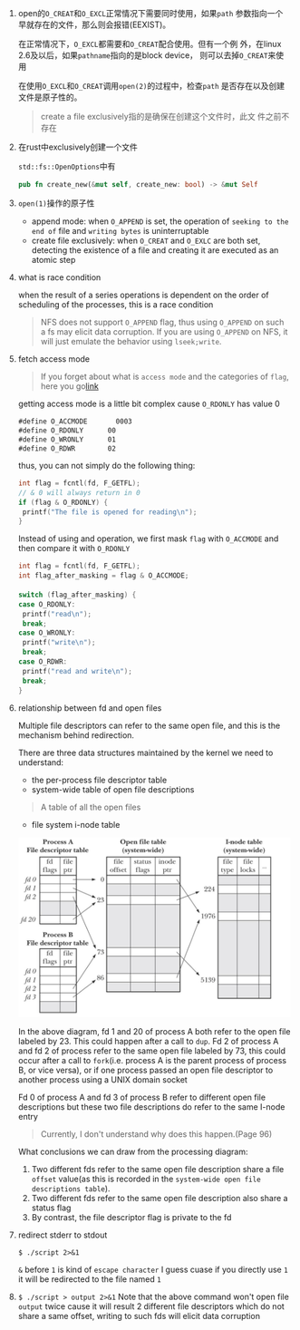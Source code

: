 1. open的`O_CREAT`和`O_EXCL`正常情况下需要同时使用，如果`path`
   参数指向一个早就存在的文件，那么则会报错(EEXIST)。

   在正常情况下，`O_EXCL`都需要和`O_CREAT`配合使用。但有一个例
   外，在linux 2.6及以后，如果`pathname`指向的是block device，
   则可以去掉`O_CREAT`来使用

   在使用`O_EXCL`和`O_CREAT`调用`open(2)`的过程中，检查`path`
   是否存在以及创建文件是原子性的。

   > create a file exclusively指的是确保在创建这个文件时，此文
   件之前不存在

2. 在rust中exclusively创建一个文件

   `std::fs::OpenOptions`中有

   ```rust
   pub fn create_new(&mut self, create_new: bool) -> &mut Self
   ```

3. `open(1)`操作的原子性

    * append mode: when `O_APPEND` is set, the operation of `seeking to the end of`
    file and `writing bytes` is uninterruptable
    * create file exclusively: when `O_CREAT` and `O_EXLC` are both set, detecting
    the existence of a file and creating it are executed as an atomic step

4. what is race condition

   when the result of a series operations is dependent on the order of scheduling
   of the processes, this is a race condition

   > NFS does not support `O_APPEND` flag, thus using `O_APPEND` on such a fs may
   elicit data corruption. If you are using `O_APPEND` on NFS, it will just emulate
   the behavior using `lseek;write`.

5. fetch access mode

   > If you forget about what is `access mode` and the categories of `flag`,
   here you go[link](https://github.com/SteveLauC/Notes/blob/main/system/system-programming/the-linux-programming-interface/Ch4.md)

   getting access mode is a little bit complex cause `O_RDONLY` has value 0

   ```
   #define O_ACCMODE	   0003
   #define O_RDONLY	     00
   #define O_WRONLY	     01
   #define O_RDWR	     02
   ```

   thus, you can not simply do the following thing:

   ```c
   int flag = fcntl(fd, F_GETFL);
   // & 0 will always return in 0
   if (flag & O_RDONLY) {
   	printf("The file is opened for reading\n");
   }
   ```

   Instead of using and operation, we first mask `flag` with `O_ACCMODE` and then 
   compare it with `O_RDONLY`

   ```c
   int flag = fcntl(fd, F_GETFL);
   int flag_after_masking = flag & O_ACCMODE;

   switch (flag_after_masking) {
   case O_RDONLY:
   	printf("read\n");
	break;
   case O_WRONLY:
   	printf("write\n");
	break;
   case O_RDWR:
   	printf("read and write\n");
	break;
   }
   ```

6. relationship between fd and open files

   Multiple file descriptors can refer to the same open file, and this is the mechanism
   behind redirection.

   There are three data structures maintained by the kernel we need to understand:
   
   * the per-process file descriptor table
   * system-wide table of open file descriptions
   > A table of all the open files
   * file system i-node table

   ![illustration](https://github.com/SteveLauC/pic/blob/main/relation_between_fd_and_open_files.jpeg)

   In the above diagram, fd 1 and 20 of process A both refer to the open file 
   labeled by 23. This could happen after a call to `dup`. Fd 2 of process A and
   fd 2 of process refer to the same open file labeled by 73, this could occur
   after a call to `fork`(i.e. process A is the parent process of process B, or 
   vice versa), or if one process passed an open file descriptor to another process
   using a UNIX domain socket

   Fd 0 of process A and fd 3 of process B refer to different open file descriptions
   but these two file descriptions do refer to the same I-node entry
   > Currently, I don't understand why does this happen.(Page 96)

   What conclusions we can draw from the processing diagram:
   1. Two different fds refer to the same open file description share a file `offset`
   value(as this is recorded in the `system-wide open file descriptions table`).
   2. Two different fds refer to the same open file description also share a status flag
   3. By contrast, the file descriptor flag is private to the fd

7. redirect stderr to stdout

   ```shell
   $ ./script 2>&1
   ```

   `&` before `1` is kind of `escape character` I guess cuase if you directly use
   `1` it will be redirected to the file named `1`


8. `$ ./script > output 2>&1`
    Note that the above command won't open file `output` twice cause it will result 2 
    different file descriptors which do not share a same offset, writing to such fds
    will elicit data corruption
